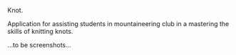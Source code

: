 Knot.

Application for assisting students in mountaineering club in a mastering the skills of knitting knots.

...to be screenshots...
